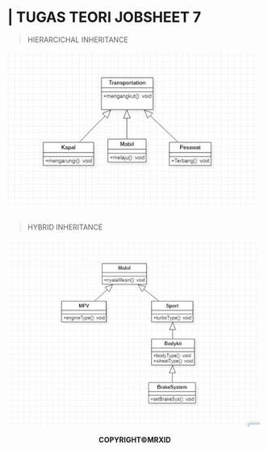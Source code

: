 <h1>| TUGAS TEORI JOBSHEET 7</h1>

<blockquote>HIERARCICHAL INHERITANCE</blockquote>
<img src="https://github.com/Auful01/PBO/blob/master/Jobsheet7/TEORI/tugas1.jpeg" width=500px>
<br><br>
<blockquote>HYBRID INHERITANCE</blockquote>
<img src="https://github.com/Auful01/PBO/blob/master/Jobsheet7/TEORI/tugas2.jpeg" width=500px>
<p align="center"><b>COPYRIGHT&copy;MRXID</b><p>
